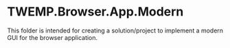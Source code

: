 # TWEMP.Browser.App.Modern

This folder is intended for creating a solution/project to implement a modern GUI for the browser application.
